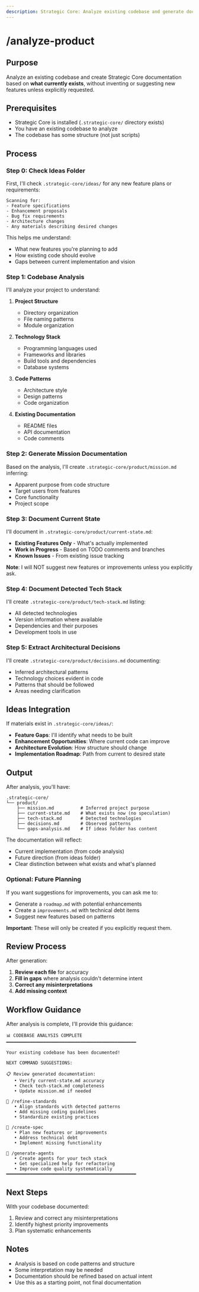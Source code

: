 ```yaml
---
description: Strategic Core: Analyze existing codebase and generate documentation
---
```


# /analyze-product

## Purpose

Analyze an existing codebase and create Strategic Core documentation based on **what currently exists**, without inventing or suggesting new features unless explicitly requested.

## Prerequisites

- Strategic Core is installed (`.strategic-core/` directory exists)
- You have an existing codebase to analyze
- The codebase has some structure (not just scripts)

## Process

### Step 0: Check Ideas Folder

First, I'll check `.strategic-core/ideas/` for any new feature plans or requirements:

```
Scanning for:
- Feature specifications
- Enhancement proposals
- Bug fix requirements
- Architecture changes
- Any materials describing desired changes
```

This helps me understand:
- What new features you're planning to add
- How existing code should evolve
- Gaps between current implementation and vision

### Step 1: Codebase Analysis

I'll analyze your project to understand:

1. **Project Structure**
   - Directory organization
   - File naming patterns
   - Module organization

2. **Technology Stack**
   - Programming languages used
   - Frameworks and libraries
   - Build tools and dependencies
   - Database systems

3. **Code Patterns**
   - Architecture style
   - Design patterns
   - Code organization

4. **Existing Documentation**
   - README files
   - API documentation
   - Code comments

### Step 2: Generate Mission Documentation

Based on the analysis, I'll create `.strategic-core/product/mission.md` inferring:

- Apparent purpose from code structure
- Target users from features
- Core functionality
- Project scope

### Step 3: Document Current State

I'll document in `.strategic-core/product/current-state.md`:

- **Existing Features Only** - What's actually implemented
- **Work in Progress** - Based on TODO comments and branches
- **Known Issues** - From existing issue tracking

**Note**: I will NOT suggest new features or improvements unless you explicitly ask.

### Step 4: Document Detected Tech Stack

I'll create `.strategic-core/product/tech-stack.md` listing:

- All detected technologies
- Version information where available
- Dependencies and their purposes
- Development tools in use

### Step 5: Extract Architectural Decisions

I'll create `.strategic-core/product/decisions.md` documenting:

- Inferred architectural patterns
- Technology choices evident in code
- Patterns that should be followed
- Areas needing clarification

## Ideas Integration

If materials exist in `.strategic-core/ideas/`:
- **Feature Gaps**: I'll identify what needs to be built
- **Enhancement Opportunities**: Where current code can improve
- **Architecture Evolution**: How structure should change
- **Implementation Roadmap**: Path from current to desired state

## Output

After analysis, you'll have:

```
.strategic-core/
└── product/
    ├── mission.md          # Inferred project purpose
    ├── current-state.md    # What exists now (no speculation)
    ├── tech-stack.md       # Detected technologies
    ├── decisions.md        # Observed patterns
    └── gaps-analysis.md    # If ideas folder has content
```

The documentation will reflect:
- Current implementation (from code analysis)
- Future direction (from ideas folder)
- Clear distinction between what exists and what's planned

### Optional: Future Planning

If you want suggestions for improvements, you can ask me to:
- Generate a `roadmap.md` with potential enhancements
- Create a `improvements.md` with technical debt items
- Suggest new features based on patterns

**Important**: These will only be created if you explicitly request them.

## Review Process

After generation:
1. **Review each file** for accuracy
2. **Fill in gaps** where analysis couldn't determine intent
3. **Correct any misinterpretations**
4. **Add missing context**

## Workflow Guidance

After analysis is complete, I'll provide this guidance:

```
📊 CODEBASE ANALYSIS COMPLETE
━━━━━━━━━━━━━━━━━━━━━━━━━━━━━━━━━━━━━━━━━━━━━━━━━

Your existing codebase has been documented!

NEXT COMMAND SUGGESTIONS:

📋 Review generated documentation:
   • Verify current-state.md accuracy
   • Check tech-stack.md completeness
   • Update mission.md if needed

🎯 /refine-standards
   • Align standards with detected patterns
   • Add missing coding guidelines
   • Standardize existing practices

📝 /create-spec
   • Plan new features or improvements
   • Address technical debt
   • Implement missing functionality

🤖 /generate-agents
   • Create agents for your tech stack
   • Get specialized help for refactoring
   • Improve code quality systematically
━━━━━━━━━━━━━━━━━━━━━━━━━━━━━━━━━━━━━━━━━━━━━━━━━
```

## Next Steps

With your codebase documented:
1. Review and correct any misinterpretations
2. Identify highest priority improvements
3. Plan systematic enhancements

## Notes

- Analysis is based on code patterns and structure
- Some interpretation may be needed
- Documentation should be refined based on actual intent
- Use this as a starting point, not final documentation
